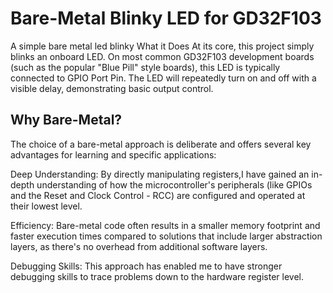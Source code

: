 # Bare-Metal Blinky LED for GD32F103
A simple bare metal led blinky 
What it Does
At its core, this project simply blinks an onboard LED. On most common GD32F103 development boards (such as the popular "Blue Pill" style boards), this LED is typically connected to GPIO Port Pin. The LED will repeatedly turn on and off with a visible delay, demonstrating basic output control.

## Why Bare-Metal?
The choice of a bare-metal approach is deliberate and offers several key advantages for learning and specific applications:

Deep Understanding: By directly manipulating registers,I have gained an in-depth understanding of how the microcontroller's peripherals (like GPIOs and the Reset and Clock Control - RCC) are configured and operated at their lowest level.

Efficiency: Bare-metal code often results in a smaller memory footprint and faster execution times compared to solutions that include larger abstraction layers, as there's no overhead from additional software layers.

Debugging Skills: This approach has enabled me to have stronger debugging skills to trace problems down to the hardware register level.
